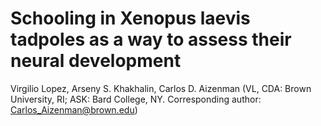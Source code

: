 # Schooling in Xenopus laevis tadpoles as a way to assess their neural development  
Virgilio Lopez, Arseny S. Khakhalin, Carlos D. Aizenman
(VL, CDA: Brown University, RI; ASK: Bard College, NY. Corresponding author: Carlos_Aizenman@brown.edu)